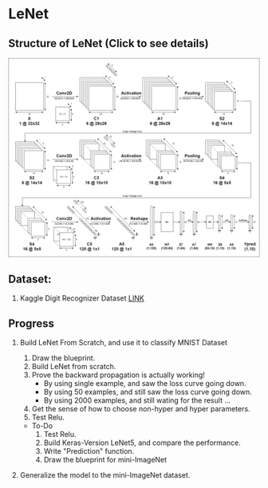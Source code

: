 # LeNet

## Structure of LeNet (Click to see details)
![Structure of LeNet](https://github.com/Ratherman/AI/blob/main/DeepLearning/HW3/imgs/Structure_LeNet5.png)

## Dataset:
1. Kaggle Digit Recognizer Dataset [LINK](https://www.kaggle.com/c/digit-recognizer/data)

## Progress
1. Build LeNet From Scratch, and use it to classify MNIST Dataset
    1. Draw the blueprint.
    2. Build LeNet from scratch.
    3. Prove the backward propagation is actually working!
        * By using single example, and saw the loss curve going down.
        * By using 50 examples, and still saw the loss curve going down.
        * By using 2000 examples, and still wating for the result ...
    4. Get the sense of how to choose non-hyper and hyper parameters.
    5. Test Relu.

    * To-Do
        1. Test Relu.
        2. Build Keras-Version LeNet5, and compare the performance.
        3. Write "Prediction" function.
        4. Draw the blueprint for mini-ImageNet

2. Generalize the model to the mini-ImageNet dataset.